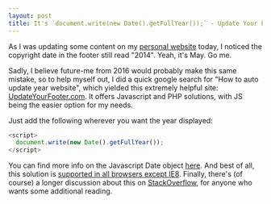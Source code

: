 ```yaml
---
layout: post
title: It's `document.write(new Date().getFullYear());` - Update Your Footer
---
```


As I was updating some content on my [personal website](http://www.kate-travers.com) today, I noticed the copyright date in the footer still read "2014". Yeah, it's May. Go me.

Sadly, I believe future-me from 2016 would probably make this same mistake, so to help myself out, I did a quick google search for "How to auto update year website", which yielded this extremely helpful site: [UpdateYourFooter.com](http://updateyourfooter.com/). It offers Javascript and PHP solutions, with JS being the easier option for my needs. 

Just add the following wherever you want the year displayed:

```javascript
<script>
  document.write(new Date().getFullYear());
</script>
```

You can find more info on the Javascript Date object [here](https://developer.mozilla.org/en-US/docs/Web/JavaScript/Reference/Global_Objects/Date). And best of all, this solution is [supported in all browsers except IE8](https://developer.mozilla.org/en-US/docs/Web/JavaScript/Reference/Global_Objects/Date#Browser_compatibility). Finally, there's (of course) a longer discussion about this on [StackOverflow](http://stackoverflow.com/questions/4562587/shortest-way-to-print-current-year-in-javascript), for anyone who wants some additional reading.
